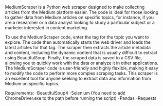 MediumScraper is a Python web scraper designed to make collecting articles from the Medium platform easier. The code is ideal for those looking to gather data from Medium articles on specific topics, for instance, if you are a researcher or a data analyst looking to study a particular subject or a marketer interested in content marketing.

To use the MediumScraper code, enter the tag for the topic you want to explore. The code then automatically starts the web driver and loads the latest articles for that tag. The scraper then extracts the article metadata and content, including the dynamic content that is usually difficult to extract using BeautifulSoup. Finally, the scraped data is saved to a CSV file, allowing you to quickly work with the data or analyze it in other applications.
The MediumScraper code is user-friendly and highly flexible, making it easy to modify the code to perform more complex scraping tasks. This scraper is an excellent tool for anyone seeking to extract data and information from Medium on specific topics.

Requirements:
-BeautifulSoup4
-Selenium (You need to add ChromeDriver.exe to the path before running the script)
-Pandas
-Requests
